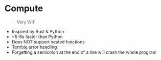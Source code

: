 # Compute
> Very WIP

- Inspired by Rust & Python
- ~5-6x faster than Python
- Does NOT support nested functions
- Terrible error handling
- Forgetting a semicolon at the end of a line will crash the whole program